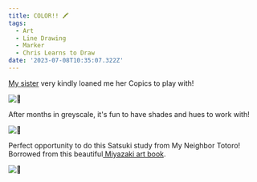 ```yaml
---
title: COLOR!! 🖍
tags:
  - Art
  - Line Drawing
  - Marker
  - Chris Learns to Draw
date: '2023-07-08T10:35:07.322Z'
---
```


[My sister](https://www.jennpadilla.com/) very kindly loaned me her Copics to play with!

![🌊](https://res.cloudinary.com/cpadilla/image/upload/t_optimize/chrisdpadilla/blog/art/IMG_3314_tjkjev.jpg)

After months in greyscale, it's fun to have shades and hues to work with!

![🌋](https://res.cloudinary.com/cpadilla/image/upload/t_optimize/chrisdpadilla/blog/art/IMG_3313_ql2m1z.jpg)

Perfect opportunity to do this Satsuki study from My Neighbor Totoro! Borrowed from this beautiful[ Miyazaki art book](https://www.goodreads.com/en/book/show/57833311).

![🌳](https://res.cloudinary.com/cpadilla/image/upload/t_optimize/chrisdpadilla/blog/art/IMG_3307_oxil0b.jpg)
